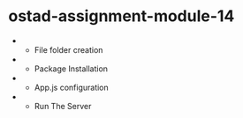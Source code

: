 # ostad-assignment-module-14

- - File folder creation
- - Package Installation
- - App.js configuration
- - Run The Server
